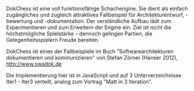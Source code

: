 DokChess ist eine voll funktionsfähige Schachengine.
Sie dient als einfach zugängliches und zugleich attraktives Fallbeispiel für Architekturentwurf, -bewertung und -dokumentation. Der verständliche Aufbau lädt zum Experimentieren und zum Erweitern der Engine ein. Ziel ist nicht die höchstmögliche Spielstärke – dennoch gelingen Partien, die Gelegenheitsspielern Freude bereiten.

DokChess ist eines der Fallbeispiele im Buch "Softwarearchitekturen dokumentieren und kommunizieren" von Stefan Zörner (Hanser 2012), http://www.swadok.de

Die Implementierung hier ist in JavaScript und auf 3 Unterverzeichnisse Iter1 - Iter3 verteilt, analog zum Vortrag "Matt in 3 Iteration".